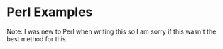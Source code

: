 # Perl Examples
Note: I was new to Perl when writing this so I am sorry if this wasn't the best method for this.